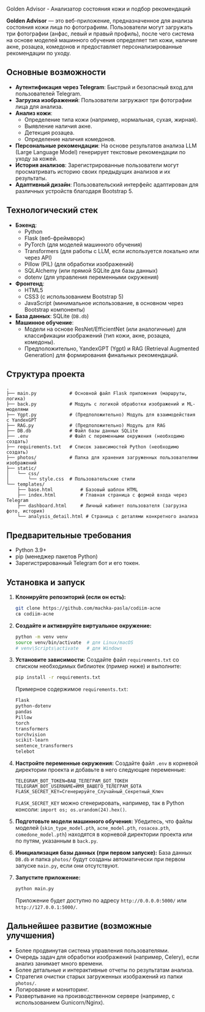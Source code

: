 Golden Advisor - Анализатор состояния кожи и подбор рекомендаций

**Golden Advisor** — это веб-приложение, предназначенное для анализа состояния кожи лица по фотографиям. Пользователи могут загружать три фотографии (анфас, левый и правый профиль), после чего система на основе моделей машинного обучения определяет тип кожи, наличие акне, розацеа, комедонов и предоставляет персонализированные рекомендации по уходу.

## Основные возможности

* **Аутентификация через Telegram**: Быстрый и безопасный вход для пользователей Telegram.
* **Загрузка изображений**: Пользователи загружают три фотографии лица для анализа.
* **Анализ кожи**:
    * Определение типа кожи (например, нормальная, сухая, жирная).
    * Выявление наличия акне.
    * Детекция розацеа.
    * Определение наличия комедонов.
* **Персональные рекомендации**: На основе результатов анализа LLM (Large Language Model) генерирует текстовые рекомендации по уходу за кожей.
* **История анализов**: Зарегистрированные пользователи могут просматривать историю своих предыдущих анализов и их результаты.
* **Адаптивный дизайн**: Пользовательский интерфейс адаптирован для различных устройств благодаря Bootstrap 5.

## Технологический стек

* **Бэкенд**:
    * Python
    * Flask (веб-фреймворк)
    * PyTorch (для моделей машинного обучения)
    * Transformers (для работы с LLM, если используется локально или через API)
    * Pillow (PIL) (для обработки изображений)
    * SQLAlchemy (или прямой SQLite для базы данных)
    * dotenv (для управления переменными окружения)
* **Фронтенд**:
    * HTML5
    * CSS3 (с использованием Bootstrap 5)
    * JavaScript (минимальное использование, в основном через Bootstrap компоненты)
* **База данных**: SQLite (`DB.db`)
* **Машинное обучение**:
    * Модели на основе ResNet/EfficientNet (или аналогичные) для классификации изображений (тип кожи, акне, розацеа, комедоны).
    * Предположительно, YandexGPT (Ygpt) и RAG (Retrieval Augmented Generation) для формирования финальных рекомендаций.

## Структура проекта

```
.
├── main.py            # Основной файл Flask приложения (маршруты, логика)
├── back.py            # Модуль с логикой обработки изображений и ML-моделями
├── Ygpt.py            # (Предположительно) Модуль для взаимодействия с YandexGPT
├── RAG.py             # (Предположительно) Модуль для RAG
├── DB.db              # Файл базы данных SQLite
├── .env               # Файл с переменными окружения (необходимо создать)
├── requirements.txt   # Список зависимостей Python (необходимо создать)
├── photos/            # Папка для хранения загруженных пользователями изображений
├── static/
│   └── css/
│       └── style.css  # Пользовательские стили
└── templates/
    ├── base.html          # Базовый шаблон HTML
    ├── index.html         # Главная страница с формой входа через Telegram
    ├── dashboard.html     # Личный кабинет пользователя (загрузка фото, история)
    └── analysis_detail.html # Страница с деталями конкретного анализа
```

## Предварительные требования

* Python 3.9+
* pip (менеджер пакетов Python)
* Зарегистрированный Telegram бот и его токен.

## Установка и запуск

1.  **Клонируйте репозиторий (если он есть):**
    ```bash
    git clone https://github.com/machka-pasla/codiim-acne
    cв codiim-acne
    ```

2.  **Создайте и активируйте виртуальное окружение:**
    ```bash
    python -m venv venv
    source venv/bin/activate  # для Linux/macOS
    # venv\Scripts\activate   # для Windows
    ```

3.  **Установите зависимости:**
    Создайте файл `requirements.txt` со списком необходимых библиотек (пример ниже) и выполните:
    ```bash
    pip install -r requirements.txt
    ```
    Примерное содержимое `requirements.txt`:
    ```txt
    Flask
    python-dotenv
    pandas
    Pillow
    torch
    transformers
    torchvision
    scikit-learn
    sentence_transformers
    telebot
    ```

4.  **Настройте переменные окружения:**
    Создайте файл `.env` в корневой директории проекта и добавьте в него следующие переменные:
    ```env
    TELEGRAM_BOT_TOKEN=ВАШ_ТЕЛЕГРАМ_БОТ_ТОКЕН
    TELEGRAM_BOT_USERNAME=ИМЯ_ВАШЕГО_ТЕЛЕГРАМ_БОТА
    FLASK_SECRET_KEY=Сгенерируйте_Случайный_Секретный_Ключ
    ```
    `FLASK_SECRET_KEY` можно сгенерировать, например, так в Python консоли: `import os; os.urandom(24).hex()`.

5.  **Подготовьте модели машинного обучения:**
    Убедитесь, что файлы моделей (`skin_type_model.pth`, `acne_model.pth`, `rosacea.pth`, `comedone_model.pth`) находятся в корневой директории проекта или по путям, указанным в `back.py`.

6.  **Инициализация базы данных (при первом запуске):**
    База данных `DB.db` и папка `photos/` будут созданы автоматически при первом запуске `main.py`, если они отсутствуют.

7.  **Запустите приложение:**
    ```bash
    python main.py
    ```
    Приложение будет доступно по адресу `http://0.0.0.0:5000/` или `http://127.0.0.1:5000/`.

## Дальнейшее развитие (возможные улучшения)

* Более продвинутая система управления пользователями.
* Очередь задач для обработки изображений (например, Celery), если анализ занимает много времени.
* Более детальные и интерактивные отчеты по результатам анализа.
* Стратегия очистки старых загруженных изображений из папки `photos/`.
* Логирование и мониторинг.
* Развертывание на производственном сервере (например, с использованием Gunicorn/Nginx).
